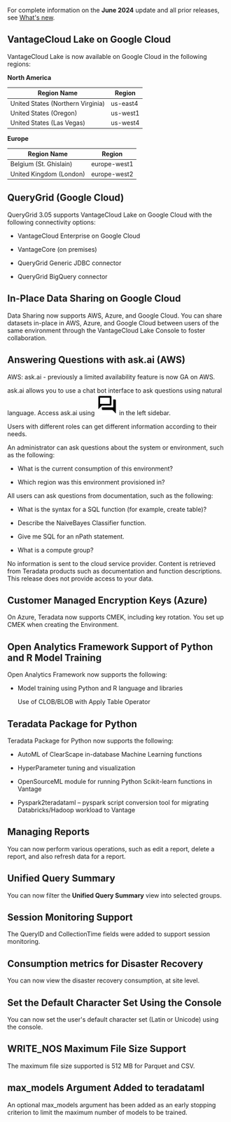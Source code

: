 For complete information on the **June 2024** update and all prior releases, see [What's new](https://docs.teradata.com/access/sources/dita/topic?dita:mapPath=phg1621910019905.ditamap&dita:ditavalPath=pny1626732985837.ditaval&dita:topicPath=lpz1632246643646.dita).

## VantageCloud Lake on Google Cloud


VantageCloud Lake is now available on Google Cloud in the following regions:

**North America**

|Region Name|Region|
|------------|-------|
|United States (Northern Virginia)|us-east4|
|United States (Oregon)|us-west1|
|United States (Las Vegas)|us-west4|

**Europe**

|Region Name|Region|
|------------|-------|
|Belgium (St. Ghislain)|europe-west1|
|United Kingdom (London)|europe-west2|

## QueryGrid (Google Cloud)


QueryGrid 3.05 supports VantageCloud Lake on Google Cloud with the following connectivity options:

-   VantageCloud Enterprise on Google Cloud


-   VantageCore (on premises)


-   QueryGrid Generic JDBC connector


-   QueryGrid BigQuery connector


## In-Place Data Sharing on Google Cloud


Data Sharing now supports AWS, Azure, and Google Cloud. You can share datasets in-place in AWS, Azure, and Google Cloud between users of the same environment through the VantageCloud Lake Console to foster collaboration.

## Answering Questions with ask.ai (AWS)


AWS: ask.ai - previously a limited availability feature is now GA on AWS.

ask.ai allows you to use a chat bot interface to ask questions using natural language. Access ask.ai using ![""](Images/pvq1709691484595.svg) in the left sidebar.

Users with different roles can get different information according to their needs.

An administrator can ask questions about the system or environment, such as the following:

-   What is the current consumption of this environment?


-   Which region was this environment provisioned in?


All users can ask questions from documentation, such as the following:

-   What is the syntax for a SQL function (for example, create table)?


-   Describe the NaiveBayes Classifier function.


-   Give me SQL for an nPath statement.


-   What is a compute group?


No information is sent to the cloud service provider. Content is retrieved from Teradata products such as documentation and function descriptions. This release does not provide access to your data.

## Customer Managed Encryption Keys (Azure)


On Azure, Teradata now supports CMEK, including key rotation. You set up CMEK when creating the Environment.

## Open Analytics Framework Support of Python and R Model Training


Open Analytics Framework now supports the following:

-   Model training using Python and R language and libraries

    Use of CLOB/BLOB with Apply Table Operator


## Teradata Package for Python


Teradata Package for Python now supports the following:

-   AutoML of ClearScape in-database Machine Learning functions


-   HyperParameter tuning and visualization


-   OpenSourceML module for running Python Scikit-learn functions in Vantage


-   Pyspark2teradataml – pyspark script conversion tool for migrating Databricks/Hadoop workload to Vantage


## Managing Reports


You can now perform various operations, such as edit a report, delete a report, and also refresh data for a report.

## Unified Query Summary


You can now filter the **Unified Query Summary** view into selected groups.

## Session Monitoring Support


The QueryID and CollectionTime fields were added to support session monitoring.

## Consumption metrics for Disaster Recovery


You can now view the disaster recovery consumption, at site level.

## Set the Default Character Set Using the Console


You can now set the user's default character set (Latin or Unicode) using the console.

## WRITE_NOS Maximum File Size Support


The maximum file size supported is 512 MB for Parquet and CSV.

## max_models Argument Added to teradataml


An optional max_models argument has been added as an early stopping criterion to limit the maximum number of models to be trained.

